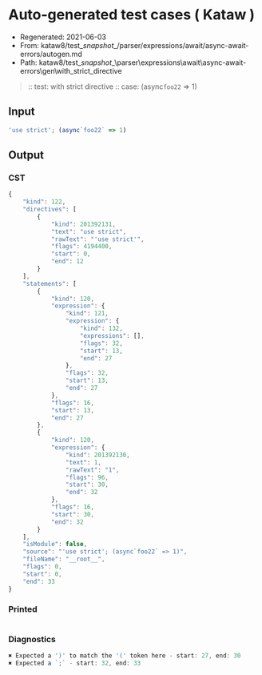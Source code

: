 # Auto-generated test cases ( Kataw )
- Regenerated: 2021-06-03
- From: kataw8/test\__snapshot__/parser/expressions/await/async-await-errors/autogen.md
- Path: kataw8/test\__snapshot__\parser\expressions\await\async-await-errors\gen\with_strict_directive
> :: test: with strict directive
> :: case: (async`foo22` => 1)
## Input

`````js
'use strict'; (async`foo22` => 1)
`````
## Output

### CST

```javascript
{
    "kind": 122,
    "directives": [
        {
            "kind": 201392131,
            "text": "use strict",
            "rawText": "'use strict'",
            "flags": 4194400,
            "start": 0,
            "end": 12
        }
    ],
    "statements": [
        {
            "kind": 120,
            "expression": {
                "kind": 121,
                "expression": {
                    "kind": 132,
                    "expressions": [],
                    "flags": 32,
                    "start": 13,
                    "end": 27
                },
                "flags": 32,
                "start": 13,
                "end": 27
            },
            "flags": 16,
            "start": 13,
            "end": 27
        },
        {
            "kind": 120,
            "expression": {
                "kind": 201392130,
                "text": 1,
                "rawText": "1",
                "flags": 96,
                "start": 30,
                "end": 32
            },
            "flags": 16,
            "start": 30,
            "end": 32
        }
    ],
    "isModule": false,
    "source": "'use strict'; (async`foo22` => 1)",
    "fileName": "__root__",
    "flags": 0,
    "start": 0,
    "end": 33
}
```

### Printed

```javascript

```

### Diagnostics

```javascript
✖ Expected a ')' to match the '(' token here - start: 27, end: 30
✖ Expected a `;` - start: 32, end: 33

```

